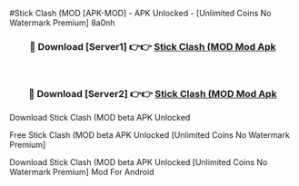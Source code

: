 #Stick Clash (MOD [APK-MOD] - APK Unlocked - [Unlimited Coins No Watermark Premium] 8a0nh



<div align="center">

<h3>🔴 Download [Server1] 👉👉 <a href="https://momento.my/?title=Stick_Clash_(MOD">Stick Clash (MOD Mod Apk</a></h3><br>

<h3>🔴 Download [Server2] 👉👉 <a href="https://momento.my/?title=Stick_Clash_(MOD">Stick Clash (MOD Mod Apk</a></h3>
</div>



Download Stick Clash (MOD beta APK Unlocked

Free Stick Clash (MOD beta APK Unlocked [Unlimited Coins No Watermark Premium]

Download Stick Clash (MOD beta APK Unlocked [Unlimited Coins No Watermark Premium] Mod For Android
